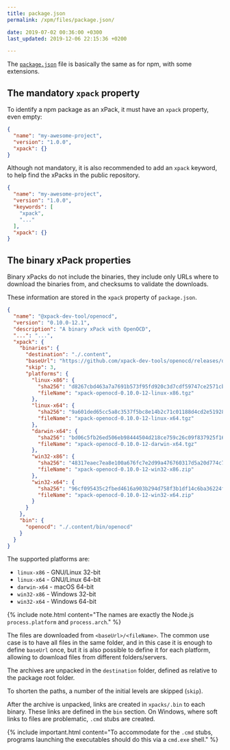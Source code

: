 ```yaml
---
title: package.json
permalink: /xpm/files/package.json/

date: 2019-07-02 00:36:00 +0300
last_updated: 2019-12-06 22:15:36 +0200

---
```


The [`package.json`](https://docs.npmjs.com/files/package.json) file is
basically the same as for npm, with some
extensions.

## The mandatory `xpack` property

To identify a npm package as an xPack, it must have an `xpack`
property, even empty:

```json
{
  "name": "my-awesome-project",
  "version": "1.0.0",
  "xpack": {}
}
```

Although not mandatory, it is also recommended to add an `xpack` keyword,
to help find the xPacks in the public repository.

```json
{
  "name": "my-awesome-project",
  "version": "1.0.0",
  "keywords": [
    "xpack",
    "..."
  ],
  "xpack": {}
}
```

## The binary xPack properties

Binary xPacks do not include the binaries, they include only URLs where
to download the binaries from, and checksums to validate the downloads.

These information are stored in the `xpack` property of `package.json`.

```json
{
  "name": "@xpack-dev-tool/openocd",
  "version": "0.10.0-12.1",
  "description": "A binary xPack with OpenOCD",
  "...": "...",
  "xpack": {
    "binaries": {
      "destination": "./.content",
      "baseUrl": "https://github.com/xpack-dev-tools/openocd/releases/download/v0.10.0-12",
      "skip": 3,
      "platforms": {
        "linux-x86": {
          "sha256": "d8267cbd463a7a7691b573f95fd920c3d7cdf59747ce2571cb334b3247265106",
          "fileName": "xpack-openocd-0.10.0-12-linux-x86.tgz"
        },
        "linux-x64": {
          "sha256": "9a601ded65cc5a8c3537f5bc8e14b2c71c01188d4cd2e5192833fcd6950e992f",
          "fileName": "xpack-openocd-0.10.0-12-linux-x64.tgz"
        },
        "darwin-x64": {
          "sha256": "bd06c5fb26ed506eb98444504d218ce759c26c09f837925f16d2981f7e2e5c08",
          "fileName": "xpack-openocd-0.10.0-12-darwin-x64.tgz"
        },
        "win32-x86": {
          "sha256": "48317eaec7ea8e100a676fc7e2d99a476760317d5a20d774c77ba7a1d2260dfc",
          "fileName": "xpack-openocd-0.10.0-12-win32-x86.zip"
        },
        "win32-x64": {
          "sha256": "96cf095435c2fbed4616a903b294d758f3b1df14c6ba36224fa05fdc7ce93c1b",
          "fileName": "xpack-openocd-0.10.0-12-win32-x64.zip"
        }
      }
    },
    "bin": {
      "openocd": "./.content/bin/openocd"
    }
  }
}
```

The supported platforms are:

- `linux-x86` - GNU/Linux 32-bit
- `linux-x64` - GNU/Linux 64-bit
- `darwin-x64` - macOS 64-bit
- `win32-x86` - Windows 32-bit
- `win32-x64` - Windows 64-bit

{% include note.html content="The names are exactly the Node.js
`process.platform` and `process.arch`." %}

The files are downloaded from `<baseUrl>/<fileName>`. The common
use case is to have all files in the same folder, and in this case it is
enough to define `baseUrl` once, but it is also possible to define it
for each platform, allowing to download files from different folders/servers.

The archives are unpacked in the `destination` folder, defined as relative
to the package root folder.

To shorten the paths, a number of the initial levels are skipped (`skip`).

After the archive is unpacked, links are created in `xpacks/.bin` to each
binary. These links are defined in the `bin` section.
On Windows, where soft links to files are problematic, `.cmd`
stubs are created.

{% include important.html content="To accommodate for the `.cmd` stubs,
programs launching the executables should do this via a `cmd.exe` shell." %}

